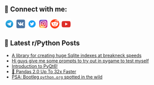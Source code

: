## 🔎 Connect with me:
[<img src="https://github.com/bullbesh/bullbesh/blob/main/images/Telegram.png" width="32" height="32" />](https://t.me/bullbesh)
[<img src="https://github.com/bullbesh/bullbesh/blob/main/images/VK.png" width="32" height="32" />](https://vk.com/bullbesh)
[<img src="https://github.com/bullbesh/bullbesh/blob/main/images/Twitter.png" width="32" height="32" />](https://twitter.com/bullbesh1)
[<img src="https://github.com/bullbesh/bullbesh/blob/main/images/Instagram.png" width="32" height="32" />](https://www.instagram.com/bullbesh)
[<img src="https://github.com/bullbesh/bullbesh/blob/main/images/Reddit.png" width="32" height="32" />](https://www.reddit.com/user/bullbesh)
[<img src="https://github.com/bullbesh/bullbesh/blob/main/images/YouTube.png" width="32" height="32" />](https://www.youtube.com/channel/UCtfjRs6uzgq5mfm8S06WTcg)

## 📕 Latest r/Python Posts
<!-- BLOG-POST-LIST:START -->
- [A library for creating huge Sqlite indexes at breakneck speeds](https://www.reddit.com/r/Python/comments/11evbg0/a_library_for_creating_huge_sqlite_indexes_at/)
- [Hi guys give me some prompts to try out in pygame to test myself](https://www.reddit.com/r/Python/comments/11et5bk/hi_guys_give_me_some_prompts_to_try_out_in_pygame/)
- [Introduction to PyQt6!](https://www.reddit.com/r/Python/comments/11esfmc/introduction_to_pyqt6/)
- [🐼 Pandas 2.0 Up To 32x Faster](https://www.reddit.com/r/Python/comments/11eqczv/pandas_20_up_to_32x_faster/)
- [PSA: Bootleg `python.org` spotted in the wild](https://www.reddit.com/r/Python/comments/11eq5pi/psa_bootleg_pythonorg_spotted_in_the_wild/)
<!-- BLOG-POST-LIST:END -->
